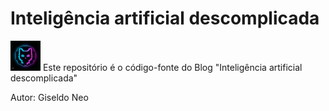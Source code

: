 # Inteligência artificial descomplicada

<img src="avatar-icon.png" width="48"> Este repositório é o código-fonte do Blog "Inteligência artificial descomplicada"

Autor: Giseldo Neo



